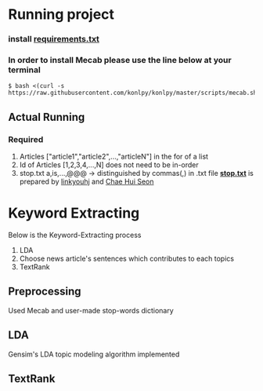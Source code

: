 # Running project 
### install [requirements.txt](requirements.txt)
### In order to install **Mecab** please use the line below at your terminal
```
$ bash <(curl -s https://raw.githubusercontent.com/konlpy/konlpy/master/scripts/mecab.sh)
```

## Actual Running
### Required
1. Articles
\["article1","article2",...,"articleN"\] in the for of a list
2. Id of Articles
\[1,2,3,4,...,N\] does not need to be in-order
3. stop.txt
a,is,...,@@@ -> distinguished by commas(,) in .txt file
**[stop.txt](stop.txt)** is prepared by [linkyouhj](https://github.com/linkyouhj) and [Chae Hui Seon](https://github.com/chaehuiseon)
# Keyword Extracting
Below is the Keyword-Extracting process
1. LDA 
2. Choose news article's sentences which contributes to each topics
3. TextRank

## Preprocessing
Used Mecab and user-made stop-words dictionary

## LDA
Gensim's LDA topic modeling algorithm implemented

## TextRank

